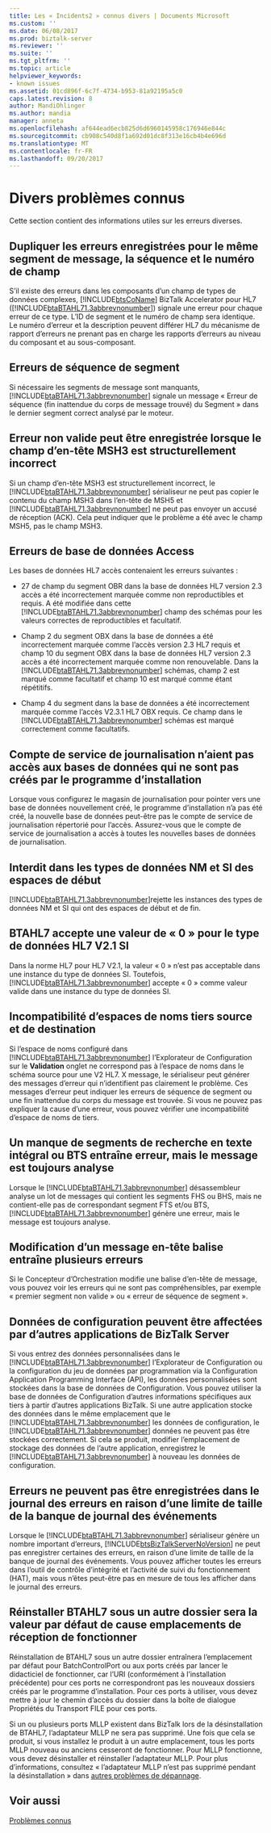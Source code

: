 ```yaml
---
title: Les « Incidents2 » connus divers | Documents Microsoft
ms.custom: ''
ms.date: 06/08/2017
ms.prod: biztalk-server
ms.reviewer: ''
ms.suite: ''
ms.tgt_pltfrm: ''
ms.topic: article
helpviewer_keywords:
- known issues
ms.assetid: 01cd896f-6c7f-4734-b953-81a92195a5c0
caps.latest.revision: 8
author: MandiOhlinger
ms.author: mandia
manager: anneta
ms.openlocfilehash: af644ead6ecb825d6d6960145958c176946e844c
ms.sourcegitcommit: cb908c540d8f1a692d01dc8f313e16cb4b4e696d
ms.translationtype: MT
ms.contentlocale: fr-FR
ms.lasthandoff: 09/20/2017
---
```

# <a name="miscellaneous-known-issues"></a>Divers problèmes connus
Cette section contient des informations utiles sur les erreurs diverses.  
  
## <a name="duplicate-errors-logged-for-the-same-message-segment-sequence-and-field-number"></a>Dupliquer les erreurs enregistrées pour le même segment de message, la séquence et le numéro de champ  
 S’il existe des erreurs dans les composants d’un champ de types de données complexes, [!INCLUDE[btsCoName](../../includes/btsconame-md.md)] BizTalk Accelerator pour HL7 ([!INCLUDE[btaBTAHL71.3abbrevnonumber](../../includes/btabtahl71-3abbrevnonumber-md.md)]) signale une erreur pour chaque erreur de ce type. L’ID de segment et le numéro de champ sera identique. Le numéro d’erreur et la description peuvent différer HL7 du mécanisme de rapport d’erreurs ne prenant pas en charge les rapports d’erreurs au niveau du composant et au sous-composant.  
  
## <a name="segment-sequence-errors"></a>Erreurs de séquence de segment  
 Si nécessaire les segments de message sont manquants, [!INCLUDE[btaBTAHL71.3abbrevnonumber](../../includes/btabtahl71-3abbrevnonumber-md.md)] signale un message « Erreur de séquence (fin inattendue du corps de message trouvé) du Segment » dans le dernier segment correct analysé par le moteur.  
  
## <a name="invalid-error-can-be-recorded-when-the-msh3-header-field-is-structurally-incorrect"></a>Erreur non valide peut être enregistrée lorsque le champ d’en-tête MSH3 est structurellement incorrect  
 Si un champ d’en-tête MSH3 est structurellement incorrect, le [!INCLUDE[btaBTAHL71.3abbrevnonumber](../../includes/btabtahl71-3abbrevnonumber-md.md)] sérialiseur ne peut pas copier le contenu du champ MSH3 dans l’en-tête de MSH5 et [!INCLUDE[btaBTAHL71.3abbrevnonumber](../../includes/btabtahl71-3abbrevnonumber-md.md)] ne peut pas envoyer un accusé de réception (ACK). Cela peut indiquer que le problème a été avec le champ MSH5, pas le champ MSH3.  
  
## <a name="access-database-errors"></a>Erreurs de base de données Access  
 Les bases de données HL7 accès contenaient les erreurs suivantes :  
  
-   27 de champ du segment OBR dans la base de données HL7 version 2.3 accès a été incorrectement marquée comme non reproductibles et requis. A été modifiée dans cette [!INCLUDE[btaBTAHL71.3abbrevnonumber](../../includes/btabtahl71-3abbrevnonumber-md.md)] champ des schémas pour les valeurs correctes de reproductibles et facultatif.  
  
-   Champ 2 du segment OBX dans la base de données a été incorrectement marquée comme l’accès version 2.3 HL7 requis et champ 10 du segment OBX dans la base de données HL7 version 2.3 accès a été incorrectement marquée comme non renouvelable. Dans la [!INCLUDE[btaBTAHL71.3abbrevnonumber](../../includes/btabtahl71-3abbrevnonumber-md.md)] schémas, champ 2 est marqué comme facultatif et champ 10 est marqué comme étant répétitifs.  
  
-   Champ 4 du segment dans la base de données a été incorrectement marquée comme l’accès V2.3.1 HL7 OBX requis. Ce champ dans le [!INCLUDE[btaBTAHL71.3abbrevnonumber](../../includes/btabtahl71-3abbrevnonumber-md.md)] schémas est marqué correctement comme facultatifs.  
  
## <a name="logging-service-account-may-not-have-access-to-databases-that-are-not-created-by-the-setup-program"></a>Compte de service de journalisation n’aient pas accès aux bases de données qui ne sont pas créés par le programme d’installation  
 Lorsque vous configurez le magasin de journalisation pour pointer vers une base de données nouvellement créé, le programme d’installation n’a pas été créé, la nouvelle base de données peut-être pas le compte de service de journalisation répertorié pour l’accès. Assurez-vous que le compte de service de journalisation a accès à toutes les nouvelles bases de données de journalisation.  
  
## <a name="leading-spaces-not-allowed-in-nm-and-si-data-types"></a>Interdit dans les types de données NM et SI des espaces de début  
 [!INCLUDE[btaBTAHL71.3abbrevnonumber](../../includes/btabtahl71-3abbrevnonumber-md.md)]rejette les instances des types de données NM et SI qui ont des espaces de début et de fin.  
  
## <a name="btahl7-accepts-a-value-of-0-for-hl7-v21-si-data-type"></a>BTAHL7 accepte une valeur de « 0 » pour le type de données HL7 V2.1 SI  
 Dans la norme HL7 pour HL7 V2.1, la valeur « 0 » n’est pas acceptable dans une instance du type de données SI. Toutefois, [!INCLUDE[btaBTAHL71.3abbrevnonumber](../../includes/btabtahl71-3abbrevnonumber-md.md)] accepte « 0 » comme valeur valide dans une instance du type de données SI.  
  
## <a name="mismatch-of-source-and-destination-party-namespaces"></a>Incompatibilité d’espaces de noms tiers source et de destination  
 Si l’espace de noms configuré dans [!INCLUDE[btaBTAHL71.3abbrevnonumber](../../includes/btabtahl71-3abbrevnonumber-md.md)] l’Explorateur de Configuration sur le **Validation** onglet ne correspond pas à l’espace de noms dans le schéma source pour une V2 HL7. X message, le sérialiseur peut générer des messages d’erreur qui n’identifient pas clairement le problème. Ces messages d’erreur peut indiquer les erreurs de séquence de segment ou une fin inattendue du corps du message est trouvée. Si vous ne pouvez pas expliquer la cause d’une erreur, vous pouvez vérifier une incompatibilité d’espace de noms de tiers.  
  
## <a name="lack-of-segments-fts-or-bts-results-in-error-but-the-message-still-parses"></a>Un manque de segments de recherche en texte intégral ou BTS entraîne erreur, mais le message est toujours analyse  
 Lorsque le [!INCLUDE[btaBTAHL71.3abbrevnonumber](../../includes/btabtahl71-3abbrevnonumber-md.md)] désassembleur analyse un lot de messages qui contient les segments FHS ou BHS, mais ne contient-elle pas de correspondant segment FTS et/ou BTS, [!INCLUDE[btaBTAHL71.3abbrevnonumber](../../includes/btabtahl71-3abbrevnonumber-md.md)] génère une erreur, mais le message est toujours analyse.  
  
## <a name="modifying-a-message-header-tag-results-in-multiple-errors"></a>Modification d’un message en-tête balise entraîne plusieurs erreurs  
 Si le Concepteur d’Orchestration modifie une balise d’en-tête de message, vous pouvez voir les erreurs qui ne sont pas compréhensibles, par exemple « premier segment non valide » ou « erreur de séquence de segment ».  
  
## <a name="configuration-data-can-be-affected-by-other-biztalk-server-applications"></a>Données de configuration peuvent être affectées par d’autres applications de BizTalk Server  
 Si vous entrez des données personnalisées dans le [!INCLUDE[btaBTAHL71.3abbrevnonumber](../../includes/btabtahl71-3abbrevnonumber-md.md)] l’Explorateur de Configuration ou la configuration du jeu de données par programmation via la Configuration Application Programming Interface (API), les données personnalisées sont stockées dans la base de données de Configuration.  Vous pouvez utiliser la base de données de Configuration d’autres informations spécifiques aux tiers à partir d’autres applications BizTalk. Si une autre application stocke des données dans le même emplacement que le [!INCLUDE[btaBTAHL71.3abbrevnonumber](../../includes/btabtahl71-3abbrevnonumber-md.md)] les données de configuration, le [!INCLUDE[btaBTAHL71.3abbrevnonumber](../../includes/btabtahl71-3abbrevnonumber-md.md)] données ne peuvent pas être stockées correctement. Si cela se produit, modifier l’emplacement de stockage des données de l’autre application, enregistrez le [!INCLUDE[btaBTAHL71.3abbrevnonumber](../../includes/btabtahl71-3abbrevnonumber-md.md)] à nouveau les données de configuration.  
  
## <a name="errors-might-not-be-logged-in-the-error-log-due-to-a-size-limitation-of-the-event-log-store"></a>Erreurs ne peuvent pas être enregistrées dans le journal des erreurs en raison d’une limite de taille de la banque de journal des événements  
 Lorsque le [!INCLUDE[btaBTAHL71.3abbrevnonumber](../../includes/btabtahl71-3abbrevnonumber-md.md)] sérialiseur génère un nombre important d’erreurs, [!INCLUDE[btsBizTalkServerNoVersion](../../includes/btsbiztalkservernoversion-md.md)] ne peut pas enregistrer certaines des erreurs, en raison d’une limite de taille de la banque de journal des événements. Vous pouvez afficher toutes les erreurs dans l’outil de contrôle d’intégrité et l’activité de suivi du fonctionnement (HAT), mais vous n’êtes peut-être pas en mesure de tous les afficher dans le journal des erreurs.  
  
## <a name="reinstalling-btahl7-under-a-different-folder-will-cause-the-default-receive-locations-not-to-work"></a>Réinstaller BTAHL7 sous un autre dossier sera la valeur par défaut de cause emplacements de réception de fonctionner  
 Réinstallation de BTAHL7 sous un autre dossier entraînera l’emplacement par défaut pour BatchControlPort ou aux ports créés par lancer le didacticiel de fonctionner, car l’URI (conformément à l’installation précédente) pour ces ports ne correspondront pas les nouveaux dossiers créés par le programme d’installation. Pour ces ports à utiliser, vous devez mettre à jour le chemin d’accès du dossier dans la boîte de dialogue Propriétés du Transport FILE pour ces ports.  
  
 Si un ou plusieurs ports MLLP existent dans BizTalk lors de la désinstallation de BTAHL7, l’adaptateur MLLP ne sera pas supprimé. Une fois que cela se produit, si vous installez le produit à un autre emplacement, tous les ports MLLP nouveau ou anciens cesseront de fonctionner. Pour MLLP fonctionne, vous devez désinstaller et réinstaller l’adaptateur MLLP. Pour plus d’informations, consultez « l’adaptateur MLLP n’est pas supprimé pendant la désinstallation » dans [autres problèmes de dépannage](../../adapters-and-accelerators/accelerator-hl7/troubleshooting-other-issues.md).  
  
## <a name="see-also"></a>Voir aussi  
 [Problèmes connus](../../adapters-and-accelerators/accelerator-hl7/known-issues1.md)
